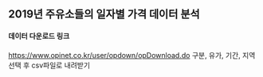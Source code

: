 ## 2019년 주유소들의 일자별 가격 데이터 분석

#### 데이터 다운로드 링크
https://www.opinet.co.kr/user/opdown/opDownload.do
구분, 유가, 기간, 지역 선택 후 csv파일로 내려받기
